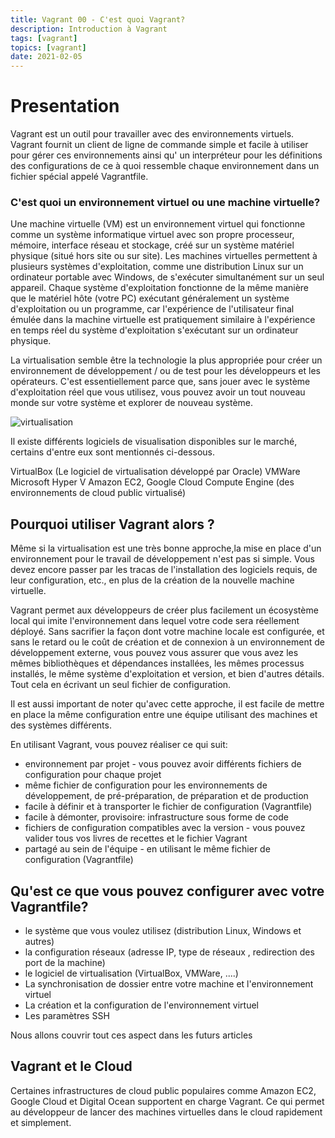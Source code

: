 ```yaml
---
title: Vagrant 00 - C'est quoi Vagrant?
description: Introduction à Vagrant
tags: [vagrant]
topics: [vagrant]
date: 2021-02-05
---
```


# Presentation

Vagrant est un outil pour travailler avec des environnements virtuels. Vagrant fournit un client de ligne de commande simple et facile à utiliser pour gérer ces environnements ainsi qu' un interpréteur pour les définitions des configurations de ce à quoi ressemble chaque environnement dans un fichier spécial appelé Vagrantfile.

### C'est quoi un environnement virtuel ou une machine virtuelle?

Une machine virtuelle (VM) est un environnement virtuel qui fonctionne comme un système informatique virtuel avec son propre processeur, mémoire, interface réseau et stockage, créé sur un système matériel physique (situé hors site ou sur site). Les machines virtuelles permettent à plusieurs systèmes d'exploitation, comme une distribution Linux sur un ordinateur portable avec Windows, de s'exécuter simultanément sur un seul appareil. Chaque système d'exploitation fonctionne de la même manière que le matériel hôte (votre PC) exécutant généralement un système d'exploitation ou un programme, car l'expérience de l'utilisateur final émulée dans la machine virtuelle est pratiquement similaire à l'expérience en temps réel du système d'exploitation s'exécutant sur un ordinateur physique.

La virtualisation semble être la technologie la plus appropriée pour créer un environnement de développement / ou de test pour les développeurs et les opérateurs. C'est essentiellement parce que, sans jouer avec le système d'exploitation réel que vous utilisez, vous pouvez avoir un tout nouveau monde sur votre système et explorer de nouveau système.

![virtualisation](/images/vagrant/virtualisation.png)

Il existe différents logiciels de visualisation disponibles sur le marché, certains d'entre eux sont mentionnés ci-dessous.

VirtualBox (Le logiciel de virtualisation développé par Oracle) VMWare Microsoft Hyper V Amazon EC2, Google Cloud Compute Engine (des environnements de cloud public virtualisé)

## Pourquoi utiliser Vagrant alors ?

Même si la virtualisation est une très bonne approche,la mise en place d'un environnement pour le travail de développement n'est pas si simple. Vous devez encore passer par les tracas de l'installation des logiciels requis, de leur configuration, etc., en plus de la création de la nouvelle machine virtuelle.

Vagrant permet aux développeurs de créer plus facilement un écosystème local qui imite l'environnement dans lequel votre code sera réellement déployé. Sans sacrifier la façon dont votre machine locale est configurée, et sans le retard ou le coût de création et de connexion à un environnement de développement externe, vous pouvez vous assurer que vous avez les mêmes bibliothèques et dépendances installées, les mêmes processus installés, le même système d'exploitation et version, et bien d'autres détails. Tout cela en écrivant un seul fichier de configuration.

Il est aussi important de noter qu'avec cette approche, il est facile de mettre en place la même configuration entre une équipe utilisant des machines et des systèmes différents.

En utilisant Vagrant, vous pouvez réaliser ce qui suit:

- environnement par projet - vous pouvez avoir différents fichiers de configuration pour chaque projet
- même fichier de configuration pour les environnements de développement, de pré-préparation, de préparation et de production
- facile à définir et à transporter le fichier de configuration (Vagrantfile)
- facile à démonter, provisoire: infrastructure sous forme de code
- fichiers de configuration compatibles avec la version - vous pouvez valider tous vos livres de recettes et le fichier Vagrant
- partagé au sein de l'équipe - en utilisant le même fichier de configuration (Vagrantfile)

## Qu'est ce que vous pouvez configurer avec votre Vagrantfile?

- le système que vous voulez utilisez (distribution Linux, Windows et autres)
- la configuration réseaux (adresse IP, type de réseaux , redirection des port de la machine)
- le logiciel de virtualisation (VirtualBox, VMWare, ....)
- La synchronisation de dossier entre votre machine et l'environnement virtuel
- La création et la configuration de l'environnement virtuel
- Les paramètres SSH

Nous allons couvrir tout ces aspect dans les futurs articles

## Vagrant et le Cloud

Certaines infrastructures de cloud public populaires comme Amazon EC2, Google Cloud et Digital Ocean supportent en charge Vagrant. Ce qui permet au développeur de lancer des machines virtuelles dans le cloud rapidement et simplement.

